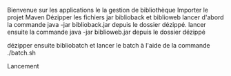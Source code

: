 Bienvenue sur les applications le la gestion de bibliothèque
Importer le projet Maven
Dézipper les fichiers jar biblioback et biblioweb
lancer d'abord la commande java -jar biblioback.jar depuis le dossier dézippé.
lancer ensuite la commande java -jar biblioweb.jar depuis le dossier dézippé

dézipper ensuite bibliobatch et lancer le batch à l'aide de la commande ./batch.sh


Lancement 
